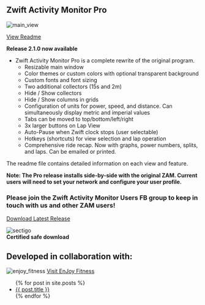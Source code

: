 <head>
<meta property="og:image" content="https://github.com/ruffk/ZwiftActivityMonitor/raw/master/ZwiftActivityMonitorV2/images/ActivityView.png">
</head>

## Zwift Activity Monitor Pro

![main_view](https://github.com/ruffk/ZwiftActivityMonitor/raw/master/ZwiftActivityMonitorV2/images/ActivityView.png)

[View Readme](https://github.com/ruffk/ZwiftActivityMonitor#readme)

**Release 2.1.0 now available**

* Zwift Activity Monitor Pro is a complete rewrite of the original program.  
  * Resizable main window
  * Color themes or custom colors with optional transparent background
  * Custom fonts and font sizing
  * Two additional collectors (15s and 2m)
  * Hide / Show collectors
  * Hide / Show columns in grids
  * Configuration of units for power, speed, and distance.  Can simultaneously display metric and imperial values
  * Tabs can be moved to top/bottom/left/right
  * 3x larger buttons on Lap View
  * Auto-Pause when Zwift clock stops (user selectable)
  * Hotkeys (shortcuts) for view selection and lap operation
  * Comprehensive ride recap.  Now with graphs, power numbers, splits, and laps.  Can be emailed or printed.

The readme file contains detailed information on each view and feature.

**Note: The Pro release installs side-by-side with the original ZAM.  Current users will need to set your network and configure your user profile.**

### Please join the Zwift Activity Monitor Users FB group to keep in touch with us and other ZAM users!


[Download Latest Release](https://github.com/ruffk/ZwiftActivityMonitor/releases/latest/download/Setup-ZAM.exe)

![sectigo](https://github.com/ruffk/ZwiftActivityMonitor/raw/master/ZwiftActivityMonitor/images/sectigo.jpg)
<br>**Certified safe download**

## Developed in collaboration with:

![enjoy_fitness](https://github.com/ruffk/ZwiftActivityMonitor/raw/master/ZwiftActivityMonitor/images/Enjoy-Fitness-Logo-red.png)
[Visit EnJoy Fitness](https://www.EnJoyFitnessJax.com)

<ul>
  {% for post in site.posts %}
    <li>
      <a href="/ZwiftActivityMonitor{{ post.url }}">{{ post.title }}</a>
    </li>
  {% endfor %}
</ul>

